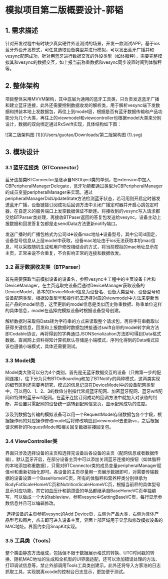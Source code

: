 # 模拟项目第二版概要设计-郭韬

## 1. 需求描述

​	   针对开发过程中有时缺少真实硬件外设测试的场景，开发一款测试APP，基于ios蓝牙外设开发模式，可任意选取设备类型并进行模拟，可以发出蓝牙广播并和vesync配网成功，针对用蓝牙进行数据交互的外设类型（如体脂秤），需要完整模拟其和vesync的数据交互，如上报当前称重数据和vesync同步设置时间到体脂秤等。

## 2. 整体架构

​		项目整体采用MVVM架构，其中底层为通用的蓝牙工具类，只负责发送蓝牙广播和建立蓝牙连接，此外还需要控制数据收发的解析类，用于解析vesync端下发数据和拼装本地上发数据包，再往上到model层，根据是否有蓝牙数据传输和产品功能分为几个大类，再往上的viewmodel和viewcontroller也根据model大类来分别设计，数据的双向绑定通过RxSwift实现，具体结构如下图：

![第二版架构图 (1)](/Users/guotao/Downloads/第二版架构图 (1).svg)









## 3. 模块设计

### 3.1 蓝牙连接类（BTConnector）

​		蓝牙连接类BTConnector是继承自NSObject类的单例，在extension中加入CBPeripheralManagerDelegate，蓝牙功能都通过类型为CBPeripheralManager的成员变量peripheralManager来实现。通过peripheralManagerDidUpdateState方法检测蓝牙状态，若可用则开启定时器发送蓝牙广播，设备链接订阅成功后回调方法中关闭广播定时器并开启心跳包定时器，在自定义的服务端口上发空数据保证不断连。将接收到的vesync写入请求都交给BTParser类处理，再接收BTPaser返回的答复包发送给vesync，设备主动上报数据和回发答复包都是走sendData方法更新notify端口。

​		发送广播时的广播包格式为公司id➕设备mac地址➕设备型号，其中公司id固定，设备型号信息从上层model中获取，设备mac地址由于ios无法获取本机mac信息，可以采取随机生成和用户修改相结合的方式，将当前模拟的mac地址显示在主页，正常来说不会重复，不会影响正常的连接和数据收发。

### 3.2 蓝牙数据收发类（BTParser）

​		首先需要获取当前模拟设备的设备名，参照vesync主工程中的主页设备卡片和DeviceManager，在主页选取完设备后通过DeviceManager获取设备的DeviceModel，基本的DeviceModel信息为设备名、设备大类型号、设备型号和设备配网类型，根据设备型号和操作码去选择对应的viewmodel中方法来更新当前产品的model信息，这里更新的model信息是类似历史称重数据、称重单位这样的具体信息，model在选择完模拟设备时根据设备型号创建。

​		解析数据时采取将Data转为字符串的方式来读取整个请求包，再将字符串截取以获得关键信息，回发和上报数据时数据包拼接通过swift自带的model转字典方法即Codable协议，再将得到的字典通过JSONSerialization方法即可得到Data格式数据。查阅网上资料得知计算机默认存储是小端模式，序列化得到的Data格式应该也遵循小端模式，具体还需要测试。

### 3.3 Model类

​		Model类大致可以分为4个类别，首先是无蓝牙数据交互的设备（只做第一步的配网连接），往下分为只有BTOnBoarding和加了BTNotify的两种模式，这两类实现的细节区别还需要再研究，模式的信息记录在DeviceModel中的设备配网类型中，可以用0、1、2、3的数值分别指代常规蓝牙配网、加密蓝牙配网、蓝牙wifi配网和特殊的蓝牙wifi配网。在蓝牙连接订阅成功的回调方法中就加入对该值的判断，并设置只需配网的设备统一跳转到配网信息页，显示配网成功的进度。

​		涉及到数据包传输的模拟设备可以用一个RequestModel存储数据包各个字段，根据操作码的对应操作修改model后将修改响应到viewmodel去更新vc，之后根据请求解析的RequestModel和相关回复数据拼接回复包。

### 3.4 ViewController类

​		界面只涉及选择设备的主页和选择完设备后各设备的主页（配网信息或者数据传输），默认蓝牙开启，在部分设备主页中可以添加关闭蓝牙连接的按钮（如体脂秤的本地添加称重数据），只需对BTConnector类的成员变量peripheralManager赋值nil和重新初始化即可。各设备的主页尽量用一页展示数据即可，对需要传输数据的设备设置一个BaseHomeVC页，所有的体脂秤和营养秤类分别继承为BodyFatScaleHomeVC页和NutritionScaleHomeVC页，根据当前秤的具体型号显示对应功能，其它如血压计和鹅颈壶的单品都继承自BaseHomeVC页单独编写，可以做成一个大的tableview，参照vesync中SettingBaseVC页，每行显示参数信息并且可以编辑修改。

​		选择设备的主页参照vesync的Add Device页，左侧为产品大类，右侧为具体产品型号和图片，点击即可进入设备主页，界面上部区域用于显示和修改模拟设备的MAC地址。界面约束用SnapKit实现。

### 3.5 工具类（Tools）

​		整个类由静态方法组成，包括但不限于数据展示格式的转换、UTC时间戳的转换、随机MAC地址的生成和全机型的UI界面适配，还可以添加错误处理的方法、打印调试信息等，禁止外部调用Tools工具类创建示。此外还将导入方家浩的日志抓取工具，实现脱离xcode的控制台日志显示，更加便于测试。

